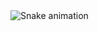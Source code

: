<img src="https://raw.githubusercontent.com/yahyayev57/yahyayev57/output/snake.svg" alt="Snake animation" />

###
